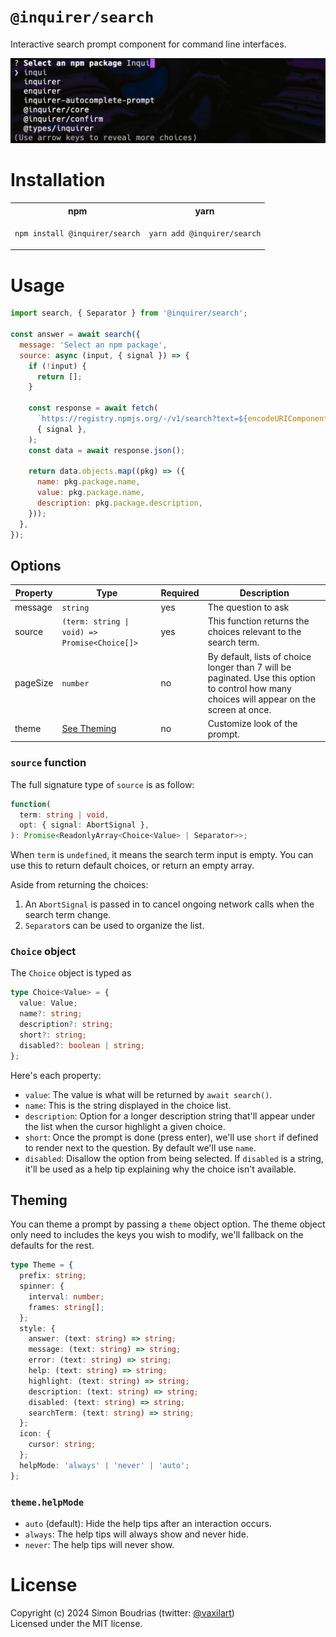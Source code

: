 # `@inquirer/search`

Interactive search prompt component for command line interfaces.

![search prompt](https://raw.githubusercontent.com/SBoudrias/Inquirer.js/f459199e679aec7676cecc0fc12ef8a4cd3dda0b/assets/screenshots/search.png)

# Installation

<table>
<tr>
  <th>npm</th>
  <th>yarn</th>
</tr>
<tr>
<td>

```sh
npm install @inquirer/search
```

</td>
<td>

```sh
yarn add @inquirer/search
```

</td>
</tr>
</table>

# Usage

```js
import search, { Separator } from '@inquirer/search';

const answer = await search({
  message: 'Select an npm package',
  source: async (input, { signal }) => {
    if (!input) {
      return [];
    }

    const response = await fetch(
      `https://registry.npmjs.org/-/v1/search?text=${encodeURIComponent(input)}&size=20`,
      { signal },
    );
    const data = await response.json();

    return data.objects.map((pkg) => ({
      name: pkg.package.name,
      value: pkg.package.name,
      description: pkg.package.description,
    }));
  },
});
```

## Options

| Property | Type                                          | Required | Description                                                                                                                                 |
| -------- | --------------------------------------------- | -------- | ------------------------------------------------------------------------------------------------------------------------------------------- |
| message  | `string`                                      | yes      | The question to ask                                                                                                                         |
| source   | `(term: string \| void) => Promise<Choice[]>` | yes      | This function returns the choices relevant to the search term.                                                                              |
| pageSize | `number`                                      | no       | By default, lists of choice longer than 7 will be paginated. Use this option to control how many choices will appear on the screen at once. |
| theme    | [See Theming](#Theming)                       | no       | Customize look of the prompt.                                                                                                               |

### `source` function

The full signature type of `source` is as follow:

```ts
function(
  term: string | void,
  opt: { signal: AbortSignal },
): Promise<ReadonlyArray<Choice<Value> | Separator>>;
```

When `term` is `undefined`, it means the search term input is empty. You can use this to return default choices, or return an empty array.

Aside from returning the choices:

1. An `AbortSignal` is passed in to cancel ongoing network calls when the search term change.
2. `Separator`s can be used to organize the list.

### `Choice` object

The `Choice` object is typed as

```ts
type Choice<Value> = {
  value: Value;
  name?: string;
  description?: string;
  short?: string;
  disabled?: boolean | string;
};
```

Here's each property:

- `value`: The value is what will be returned by `await search()`.
- `name`: This is the string displayed in the choice list.
- `description`: Option for a longer description string that'll appear under the list when the cursor highlight a given choice.
- `short`: Once the prompt is done (press enter), we'll use `short` if defined to render next to the question. By default we'll use `name`.
- `disabled`: Disallow the option from being selected. If `disabled` is a string, it'll be used as a help tip explaining why the choice isn't available.

## Theming

You can theme a prompt by passing a `theme` object option. The theme object only need to includes the keys you wish to modify, we'll fallback on the defaults for the rest.

```ts
type Theme = {
  prefix: string;
  spinner: {
    interval: number;
    frames: string[];
  };
  style: {
    answer: (text: string) => string;
    message: (text: string) => string;
    error: (text: string) => string;
    help: (text: string) => string;
    highlight: (text: string) => string;
    description: (text: string) => string;
    disabled: (text: string) => string;
    searchTerm: (text: string) => string;
  };
  icon: {
    cursor: string;
  };
  helpMode: 'always' | 'never' | 'auto';
};
```

### `theme.helpMode`

- `auto` (default): Hide the help tips after an interaction occurs.
- `always`: The help tips will always show and never hide.
- `never`: The help tips will never show.

# License

Copyright (c) 2024 Simon Boudrias (twitter: [@vaxilart](https://twitter.com/Vaxilart))<br/>
Licensed under the MIT license.
